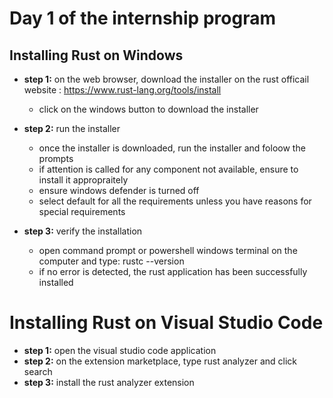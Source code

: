 # Day 1 of the internship program
  
## Installing Rust on Windows
- **step 1:** on the web browser, download the installer on the rust officail website : https://www.rust-lang.org/tools/install
    - click on the windows button to download the installer
 
      
- **step 2:** run the installer
    - once the installer is downloaded, run the installer and foloow the prompts
    - if attention is called for any component not available, ensure to install it appropraitely
    - ensure windows defender is turned off
    - select default for all the requirements unless you have reasons for special requirements
 
      
- **step 3:** verify the installation
    - open command prompt or powershell windows terminal on the computer and type: rustc --version
    - if no error is detected, the rust application has been successfully installed 

# Installing Rust on Visual Studio Code
  - **step 1:** open the visual studio code application
  - **step 2:** on the extension marketplace, type rust analyzer and click search
  - **step 3:** install the rust analyzer extension
            
